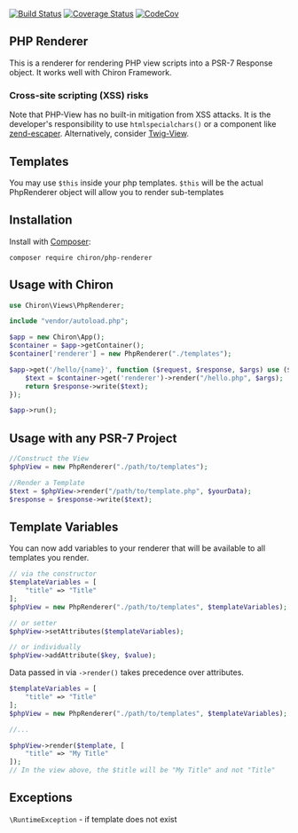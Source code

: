 [![Build Status](https://travis-ci.org/ncou/Chiron-PhpRenderer.svg?branch=master)](https://travis-ci.org/ncou/Chiron-PhpRenderer)
[![Coverage Status](https://coveralls.io/repos/github/ncou/Chiron-PhpRenderer/badge.svg?branch=master)](https://coveralls.io/github/ncou/Chiron-PhpRenderer?branch=master)
[![CodeCov](https://codecov.io/gh/ncou/Chiron-PhpRenderer/branch/master/graph/badge.svg)](https://codecov.io/gh/ncou/Chiron-PhpRenderer)

## PHP Renderer

This is a renderer for rendering PHP view scripts into a PSR-7 Response object. It works well with Chiron Framework.


### Cross-site scripting (XSS) risks

Note that PHP-View has no built-in mitigation from XSS attacks. It is the developer's responsibility to use `htmlspecialchars()` or a component like [zend-escaper](https://github.com/zendframework/zend-escaper). Alternatively, consider  [Twig-View](https://github.com/slimphp/Twig-View).



## Templates
You may use `$this` inside your php templates. `$this` will be the actual PhpRenderer object will allow you to render sub-templates

## Installation

Install with [Composer](http://getcomposer.org):

    composer require chiron/php-renderer


## Usage with Chiron

```php
use Chiron\Views\PhpRenderer;

include "vendor/autoload.php";

$app = new Chiron\App();
$container = $app->getContainer();
$container['renderer'] = new PhpRenderer("./templates");

$app->get('/hello/{name}', function ($request, $response, $args) use ($container) {
    $text = $container->get('renderer')->render("/hello.php", $args);
    return $response->write($text);
});

$app->run();
```

## Usage with any PSR-7 Project
```php
//Construct the View
$phpView = new PhpRenderer("./path/to/templates");

//Render a Template
$text = $phpView->render("/path/to/template.php", $yourData);
$response = $response->write($text);
```

## Template Variables

You can now add variables to your renderer that will be available to all templates you render.

```php
// via the constructor
$templateVariables = [
    "title" => "Title"
];
$phpView = new PhpRenderer("./path/to/templates", $templateVariables);

// or setter
$phpView->setAttributes($templateVariables);

// or individually
$phpView->addAttribute($key, $value);
```

Data passed in via `->render()` takes precedence over attributes.
```php
$templateVariables = [
    "title" => "Title"
];
$phpView = new PhpRenderer("./path/to/templates", $templateVariables);

//...

$phpView->render($template, [
    "title" => "My Title"
]);
// In the view above, the $title will be "My Title" and not "Title"
```

## Exceptions
`\RuntimeException` - if template does not exist
